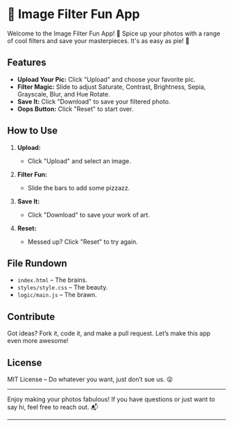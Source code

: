 # 📸 Image Filter Fun App

Welcome to the Image Filter Fun App! 🎉 Spice up your photos with a range of cool filters and save your masterpieces. It's as easy as pie! 🥧

## Features

- **Upload Your Pic:** Click "Upload" and choose your favorite pic.
- **Filter Magic:** Slide to adjust Saturate, Contrast, Brightness, Sepia, Grayscale, Blur, and Hue Rotate.
- **Save It:** Click "Download" to save your filtered photo.
- **Oops Button:** Click "Reset" to start over.

## How to Use

1. **Upload:**
   - Click "Upload" and select an image.

2. **Filter Fun:**
   - Slide the bars to add some pizzazz.

3. **Save It:**
   - Click "Download" to save your work of art.

4. **Reset:**
   - Messed up? Click "Reset" to try again.

## File Rundown

- `index.html` – The brains.
- `styles/style.css` – The beauty.
- `logic/main.js` – The brawn.

## Contribute

Got ideas? Fork it, code it, and make a pull request. Let’s make this app even more awesome!

## License

MIT License – Do whatever you want, just don’t sue us. 😜

---

Enjoy making your photos fabulous! If you have questions or just want to say hi, feel free to reach out. 📬

---
